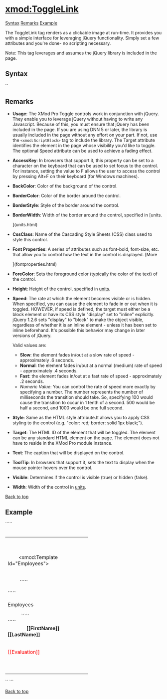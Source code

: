 # <xmod:ToggleLink>

<a name="top"></a>

[Syntax](#syntax) [Remarks](#remarks) [Example](#example)

The ToggleLink tag renders as a clickable image at run-time. It provides you with a simple interface for leveraging jQuery functionality. Simply set a few attributes and you're done- no scripting necessary.

Note: This tag leverages and assumes the jQuery library is included in the page.

<a name="syntax" xmlns=""></a>

## Syntax

<div xmlns="">`<xmod:ToggleLink  
    AccessKey="_string_"  
    BackColor="_color name_|#dddddd"  
    BorderColor="_color name_|#dddddd"  
    BorderStyle="**NotSet**|None|Dotted|Dashed|Solid|Double|Groove|Ridge| Inset|Outset"  
    BorderWidth_="size_"  
    CssClass="_string_"  
    Font-Bold="True|**False**"  
    Font-Italic="True|**False**"  
    Font-Names="_string_"  
    Font-Overline="True|**False**"  
    Font-Size="_string_|Smaller|Larger|XX-Small|X-Small|Small|Medium| Large|X-Large|XX-Large"  
    Font-Strikeout="True|**False**"  
    Font-Underline="True|**False**"  
    ForeColor="_color name_|#dddddd"  
    Height="_size_"  
    Speed="Slow|Normal|Fast|_integer_"  
    Style="_string_"  
    Target="_string_"  
    Text="_string_"  
    ToolTip="_string_"  
    Visible="**True**|False"  
    Width="_size_"  
/>`  

</div>

<a name="remarks" xmlns=""></a>

## Remarks

*   **Usage**: The XMod Pro Toggle controls work in conjunction with jQuery. They enable you to leverage jQuery without having to write any Javascript. Because of this, you must ensure that jQuery has been included in the page. If you are using DNN 5 or later, the library is usually included in the page without any effort on your part. If not, use the `<xmod:ScriptBlock>` tag to include the library. The Target attribute identifies the element in the page whose visibility you'd like to toggle. The optional Speed attribute can be used to achieve a fading effect.  

*   **AccessKey**: In browsers that support it, this property can be set to a character on the keyboard that can be used to set focus to the control. For instance, setting the value to F allows the user to access the control by pressing Alt+F on their keyboard (for Windows machines).  

*   **BackColor**: Color of the background of the control.  

*   **BorderColor**: Color of the border around the control.  

*   **BorderStyle**: Style of the border around the control.  

*   **BorderWidth**: Width of the border around the control, specified in [units.  

    ](units.html)
*   **CssClass**: Name of the Cascading Style Sheets (CSS) class used to style this control.  

*   **Font Properties**: A series of attributes such as font-bold, font-size, etc. that allow you to control how the text in the control is displayed. [More  

    ](fontproperties.html)
*   **ForeColor**: Sets the foreground color (typically the color of the text) of the control.  

*   **Height**: Height of the control, specified in [units](units.html).  

*   **Speed**: The rate at which the element becomes visible or is hidden. When specified, you can cause the element to fade in or out when it is toggled. HOWEVER, if speed is defined, the target must either be a block element or have its CSS style "display" set to "inline" explicitly. jQuery 1.2.6 sets "display" to "block" to make the object visible, regardless of whether it is an inline element - unless it has been set to inline beforehand. It's possible this behavior may change in later versions of jQuery.  

    Valid values are:
    *   **Slow**: the element fades in/out at a slow rate of speed - approximately .6 seconds.
    *   **Normal**: the element fades in/out at a normal (medium) rate of speed - approximately .4 seconds.
    *   **Fast**: the element fades in/out at a fast rate of speed - approximately .2 seconds.
    *   _Numeric Value_: You can control the rate of speed more exactly by specifying a number. The number represents the number of milliseconds the transition should take. So, specifying 100 would cause the transition to occur in 1 tenth of a second. 500 would be half a second, and 1000 would be one full second.  

*   **Style**: Same as the HTML style attribute.It allows you to apply CSS styling to the control (e.g. "color: red; border: solid 1px black;").  

*   **Target**: The HTML ID of the element that will be toggled. The element can be any standard HTML element on the page. The element does not have to reside in the XMod Pro module instance.  

*   **Text**: The caption that will be displayed on the control.  

*   **ToolTip**: In browsers that support it, sets the text to display when the mouse pointer hovers over the control.  

*   **Visible**: Determines if the control is visible (true) or hidden (false).  

*   **Width**: Width of the control in [units](units.html).

[Back to top](#top)  
<a name="example" xmlns=""></a>

## Example

<div xmlns="">`````<div>  
  <table width="100%">  
    <tr>  
      <td width="250" valign="top">  

        <!-- EMPLOYEES TEMPLATE -->  

        <xmod:Template Id="Employees">  
          <ListDataSource CommandText="SELECT EmployeeId, FirstName, LastName, Evaluation FROM XMPDemo_Employees WHERE DepartmentId = @DepartmentId">  
           <parameter name="DepartmentId" alias="DepartmentId" />  
         </ListDataSource>`````</div>

<div xmlns="">`````<HeaderTemplate>  
            <p>Employees</p>  
          </HeaderTemplate>`````</div>

<div xmlns="">`````  
          <ItemTemplate>  
            <div style="text-align: middle;">  
              <strong>[[FirstName]] [[LastName]]</strong>  
<span class="CodeHighlight">              <xmod:Togglelink Text="View Employee Evaluation"  
                  target='[[Join("#divEvaluation_{0}",[[EmployeeId]])]]'  
                  speed="Fast" /></span>  
            </div>  
<span style="color: #ff0000;"><div id="divEvaluation_[[EmployeeId]]"></span>  
<span style="color: #ff0000;">              <p>[[Evaluation]]</p></span>  
<span style="color: #ff0000;">            </div></span>  
          </ItemTemplate>  
        </xmod:Template>  
      </td>  
    </tr>  
  </table>  
</div>`` ```</div>

[Back to top](#top)